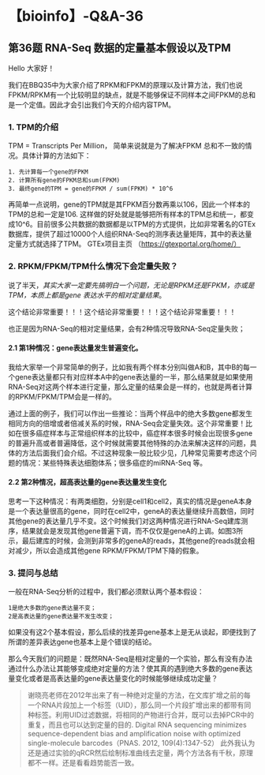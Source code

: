 # 【bioinfo】-Q&A-36

## 第36题 RNA-Seq 数据的定量基本假设以及TPM
Hello 大家好！

我们在BBQ35中为大家介绍了RPKM和FPKM的原理以及计算方法，我们也说FPKM/RPKM有一个比较明显的缺点，就是不能够保证不同样本之间FPKM的总和是一个定值。因此才会引出我们今天的介绍内容TPM。

### 1. TPM的介绍
TPM = Transcripts Per Million， 简单来说就是为了解决FPKM 总和不一致的情况。具体计算的方法如下：
```
1. 先计算每一个gene的FPKM
2. 计算所有gene的FPKM总和sum(FPKM)
3. 最终gene的TPM = gene的FPKM / sum(FPKM) * 10^6
```
再简单一点说明，gene的TPM就是其FPKM百分数再乘以106，因此一个样本的TPM的总和一定是106. 这样做的好处就是能够把所有样本的TPM总和统一，都变成10^6。目前很多公共数据的数据都是以TPM的方式提供，比如非常著名的GTEx数据库，提供了超过10000个人组织RNA-Seq的测序表达量矩阵，其中的表达量定量方式就选择了TPM。
GTEx项目主页 （https://gtexportal.org/home/）

### 2. RPKM/FPKM/TPM什么情况下会定量失败？

说了半天，*其实大家一定要先搞明白一个问题，无论是RPKM还是FPKM，亦或是TPM，本质上都是gene 表达水平的相对定量结果*。

这个结论非常重要！！！这个结论非常重要！！！这个结论非常重要！！！

也正是因为RNA-Seq的相对定量结果，会有2种情况导致RNA-Seq定量失败；

#### 2.1 第1种情况：gene表达量发生普遍变化。

我给大家举一个非常简单的例子，比如我有两个样本分别叫做A和B，其中B的每一个gene表达量都只有对应样本A中的gene表达量的一半，那么结果就是如果使用RNA-Seq对这两个样本进行定量，那么定量的结果会是一样的，也就是两者计算的RPKM/FPKM/TPM会是一样的。

通过上面的例子，我们可以作出一些推论：当两个样品中的绝大多数gene都发生相同方向的倍增或者倍减关系的时候，RNA-Seq会定量失效。这个非常重要！比如在很多癌症样本与正常组织样本的比较中，癌症样本很多时候会出现很多gene的普遍升高或者普遍降低，这个时候就需要其他特殊的办法来解决这样的问题，具体的方法后面我们会介绍。不过这种现象一般比较少见，几种常见需要考虑这个问题的情况：某些特殊表达细胞体系；很多癌症的miRNA-Seq 等。

#### 2.2 第2种情况，超高表达量的gene表达量发生变化

思考一下这种情况：有两类细胞，分别是cell1和cell2，真实的情况是geneA本身是一个表达量很高的gene，同时在cell2中，geneA的表达量继续升高数倍，同时其他gene的表达量几乎不变。这个时候我们对这两种情况进行RNA-Seq建库测序，结果就会是发现其他gene普遍下调，而不仅仅是geneA的上调。如图3所示，最后建库的时候，会测到非常多的geneA的reads，其他gene的reads就会相对减少，所以会造成其他gene RPKM/FPKM/TPM下降的假象。


### 3. 提问与总结
一般在RNA-Seq分析的过程中，我们都必须默认两个基本假设：
```
1是绝大多数的gene表达量不变；
2是高表达量的gene表达量不发生改变；
```
如果没有这2个基本假设，那么后续的找差异gene基本上是无从谈起，即便找到了所谓的差异表达gene也基本上是个错误的结论。

那么今天我们的问题是：既然RNA-Seq是相对定量的一个实验，那么有没有办法通过什么办法让其能够变成绝对定量的方法？使其真的遇到绝大多数的gene表达量变化或者是高表达量的gene表达量变化的时候能够继续成功定量？

>谢晓亮老师在2012年出来了有一种绝对定量的方法，在文库扩增之前的每一个RNA片段加上一个标签（UID），那么同一个片段扩增出来的都带有同种标签。利用UID过滤数据，将相同的产物进行合并，既可以去掉PCR中的重复，而且也可以达到定量的目的.
Digital RNA sequencing minimizes sequence-dependent bias and amplification noise with optimized single-molecule barcodes（PNAS. 2012, 109(4):1347-52）
此外我认为还是通过实验的qRCR然后绘制标准曲线去定量，两个方法各有千秋，原理都不一样。还是看看趋势能否一致。

